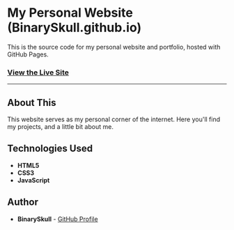 # My Personal Website (BinarySkull.github.io)

This is the source code for my personal website and portfolio, hosted with GitHub Pages.

### [View the Live Site](https://binaryskull.github.io)

---

## About This

This website serves as my personal corner of the internet. Here you'll find my projects, and a little bit about me.

## Technologies Used

*   **HTML5**
*   **CSS3**
*   **JavaScript**

## Author

*   **BinarySkull** - [GitHub Profile](https://github.com/BinarySkull)
